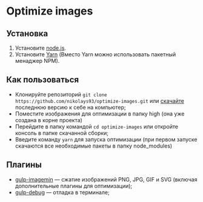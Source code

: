 # Optimize images

## Установка
1. Установите [node.js](https://nodejs.org/en/download/).
2. Установите [Yarn](https://yarnpkg.com/en/docs/install/) (Вместо Yarn можно использовать пакетный менаджер NPM).

## Как пользоваться
* Клонируйте репозиторий ```git clone https://github.com/nikolays93/optimize-images.git``` или [скачайте](https://github.com/nikolays93/optimize-images/releases/latest) последнюю версию к себе на компьютер;
* Поместите изображения для оптимизации в папку high (она уже создана в корне проекта)
* Перейдите в папку командой ```cd optimize-images``` или откройте консоль в папке скачанной сборки;
* Введите команду ```yarn``` для запуска оптимизации (при первом запуске скачаются все необходимые пакеты в папку node_modules)

## Плагины
* [gulp-imagemin](https://www.npmjs.com/package/gulp-imagemin) — сжатие изображений PNG, JPG, GIF и SVG (включая дополнительные плагины для оптимизации);
* [gulp-debug](https://www.npmjs.com/package/gulp-debug) — отладка в терминале;
